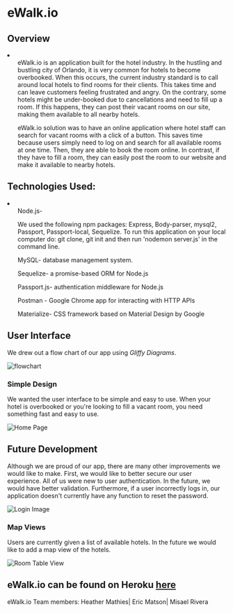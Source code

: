 <h1>eWalk.io</h1>
<h2>Overview</h2>
<li>
  <ul>eWalk.io is an application built for the hotel industry. In the hustling and bustling city of Orlando, it is very common for hotels to become overbooked.  When this occurs, the current industry standard is to call around local hotels to find rooms for their clients.  This takes time and can leave customers feeling frustrated and angry. On the contrary, some hotels might be under-booked due to cancellations and need to fill up a room.  If this happens, they can post their vacant rooms on our site, making them available to all nearby hotels.  </ul>

  <ul>eWalk.io solution was to have an online application where hotel staff can search for vacant rooms with a click of a button.  This saves time because users simply need to log on and search for all available rooms at one time.  Then, they are able to book the room online. In contrast, if they have to fill a room, they can easily post the room to our website and make it available to nearby hotels.  </ul>
</li>

<h2>Technologies Used:</h2>
<li>
  <ul>Node.js-<p>We used the following npm packages: Express, Body-parser, mysql2, Passport, Passport-local, Sequelize.  To run this application on your local computer do: git clone, git init and then run 'nodemon server.js' in the command line.</p>
  </ul>
  <ul>MySQL- database management system. </ul>
  <ul>Sequelize- a promise-based ORM for Node.js </ul>
  <ul>Passport.js- authentication middleware for Node.js</ul>
  <ul>Postman - Google Chrome app for interacting with HTTP APIs</ul>
  <ul>Materialize- CSS framework based on Material Design by Google</ul>
</li>

<h2>User Interface</h2>
<p> We drew out a flow chart of our app using <em>Gliffy Diagrams</em>.</p>
<!-- <p>Click <a href='https://user-images.githubusercontent.com/29784328/33531440-31376272-d85b-11e7-8a0f-72a7e883b50e.png'>here </a>. -->

![flowchart](https://user-images.githubusercontent.com/29784328/33531440-31376272-d85b-11e7-8a0f-72a7e883b50e.png)

<h3>Simple Design</h3>
<p>We wanted the user interface to be simple and easy to use.  When your hotel is overbooked or you're looking to fill a vacant room, you need something fast and easy to use.</p>

![Home Page](https://user-images.githubusercontent.com/29784328/33531700-ca50a3c6-d85e-11e7-8d10-686654fd234a.png)

<h2>Future Development</h2>
<p>Although we are proud of our app, there are many other improvements we would like to make.  First, we would like to better secure our user experience.  All of us were new to user authentication.  In the future, we would have better validation.  Furthermore, if a user incorrectly logs in, our application doesn't currently have any function to reset the password. </p>

![Login Image](https://user-images.githubusercontent.com/29784328/33531704-cf7c82d4-d85e-11e7-8bde-5c072246fda8.png)

<h3>Map Views</h3>
<p>Users are currently given a list of available hotels.  In the future we would like to add a map view of the hotels.</p>

![Room Table View](https://user-images.githubusercontent.com/29784328/33531714-e4dbc0ea-d85e-11e7-993b-3d317c131715.png)

<h2>eWalk.io can be found on Heroku <a href='https://fast-wildwood-25635.herokuapp.com/'>here</a></h2>
<!--
![Screenshot](public/assets/images/ewok.jpeg)
<p>Credit: This is a clipart image and can be found at: </p> http://weclipart.com/gimg/A425F14D40565938/il_340x270.558688970_2sb2.jpg
<hr> -->

<footer>eWalk.io Team members: Heather Mathies| Eric Matson| Misael Rivera</footer>
